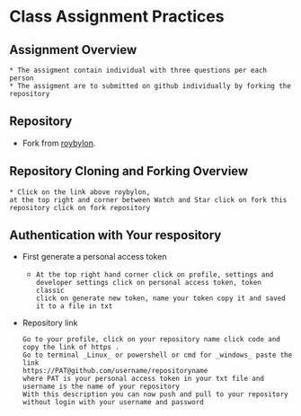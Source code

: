 # Class Assignment Practices 
## Assignment Overview
```
* The assigment contain individual with three questions per each person
* The assigment are to submitted on github individually by forking the repository
```
## Repository
* Fork from [roybylon](https://github.com/roybylon/EitJavaTraining).

## Repository Cloning and Forking Overview
```
* Click on the link above roybylon,
at the top right and corner between Watch and Star click on fork this repository click on fork repository

```
## Authentication with Your respository
* First generate a personal access token
    - ```
      At the top right hand corner click on profile, settings and developer settings click on personal access token, token classic
      click on generate new token, name your token copy it and saved it to a file in txt
      ```
* Repository link

  ```
  Go to your profile, click on your repository name click code and copy the link of https .
  Go to terminal _Linux_ or powershell or cmd for _windows_ paste the link
  https://PAT@github.com/username/repositoryname
  where PAT is your personal access token in your txt file and username is the name of your repository
  With this description you can now push and pull to your repository without login with your username and password
  ```

      
  
 
